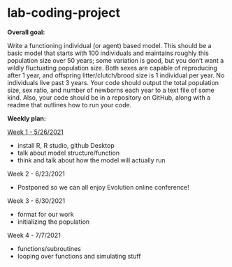 # lab-coding-project
**Overall goal:** 

Write a functioning individual (or agent) based model. This should be a basic model that starts with 100 individuals and maintains roughly this population size over 50 years; some variation is good, but you don’t want a wildly fluctuating population size. Both sexes are capable of reproducing after 1 year, and offspring litter/clutch/brood size is 1 individual per year. No individuals live past 3 years. Your code should output the total population size, sex ratio, and number of newborns each year to a text file of some kind. Also, your code should be in a repository on GitHub, along with a readme that outlines how to run your code.

**Weekly plan:**

[Week 1 - 5/26/2021](https://docs.google.com/document/d/1MpcguxjFwT5Bv7KckISZbuC1DRJfWuMV7lNdbCchxSs/edit "Week 1")
- install R, R studio, github Desktop
- talk about model structure/function
- think and talk about how the model will actually run

Week 2 - 6/23/2021
- Postponed so we can all enjoy Evolution online conference!

Week 3 - 6/30/2021
- format for our work
- initializing the population

Week 4 - 7/7/2021
- functions/subroutines
- looping over functions and simulating stuff
